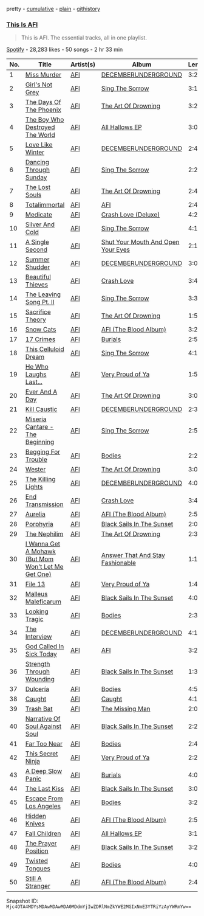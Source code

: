 pretty - [cumulative](/playlists/cumulative/37i9dQZF1DZ06evO0CFC9y.md) - [plain](/playlists/plain/37i9dQZF1DZ06evO0CFC9y) - [githistory](https://github.githistory.xyz/mackorone/spotify-playlist-archive/blob/main/playlists/plain/37i9dQZF1DZ06evO0CFC9y)

### [This Is AFI](https://open.spotify.com/playlist/37i9dQZF1DZ06evO0CFC9y)

> This is AFI\. The essential tracks, all in one playlist.

[Spotify](https://open.spotify.com/user/spotify) - 28,283 likes - 50 songs - 2 hr 33 min

| No. | Title | Artist(s) | Album | Length |
|---|---|---|---|---|
| 1 | [Miss Murder](https://open.spotify.com/track/0Ti2dlF2xLjXblvdU5fCxM) | [AFI](https://open.spotify.com/artist/19I4tYiChJoxEO5EuviXpz) | [DECEMBERUNDERGROUND](https://open.spotify.com/album/1XcA7EEpVRg3FpVbhWu9JV) | 3:26 |
| 2 | [Girl's Not Grey](https://open.spotify.com/track/3fttmSWGThBQTNkuHMoCTN) | [AFI](https://open.spotify.com/artist/19I4tYiChJoxEO5EuviXpz) | [Sing The Sorrow](https://open.spotify.com/album/1eIzVBHA5NvX0wo2nLACew) | 3:10 |
| 3 | [The Days Of The Phoenix](https://open.spotify.com/track/7oSQG8KgYbrcR2kgwUD9SU) | [AFI](https://open.spotify.com/artist/19I4tYiChJoxEO5EuviXpz) | [The Art Of Drowning](https://open.spotify.com/album/3x1951P584xqRUW7KdLs6A) | 3:27 |
| 4 | [The Boy Who Destroyed The World](https://open.spotify.com/track/7mXieDbl55P3L8kPE33gcC) | [AFI](https://open.spotify.com/artist/19I4tYiChJoxEO5EuviXpz) | [All Hallows EP](https://open.spotify.com/album/1g3XMX2gmUF6zAwll0jqN6) | 3:05 |
| 5 | [Love Like Winter](https://open.spotify.com/track/3cDE9Yn4GrsxSrlMCLdmTT) | [AFI](https://open.spotify.com/artist/19I4tYiChJoxEO5EuviXpz) | [DECEMBERUNDERGROUND](https://open.spotify.com/album/1XcA7EEpVRg3FpVbhWu9JV) | 2:45 |
| 6 | [Dancing Through Sunday](https://open.spotify.com/track/4O5GKVbnQ8U9BxYWu0hIug) | [AFI](https://open.spotify.com/artist/19I4tYiChJoxEO5EuviXpz) | [Sing The Sorrow](https://open.spotify.com/album/1eIzVBHA5NvX0wo2nLACew) | 2:26 |
| 7 | [The Lost Souls](https://open.spotify.com/track/2yQkmsZyxw99iNzgbbkuOn) | [AFI](https://open.spotify.com/artist/19I4tYiChJoxEO5EuviXpz) | [The Art Of Drowning](https://open.spotify.com/album/3x1951P584xqRUW7KdLs6A) | 2:42 |
| 8 | [Totalimmortal](https://open.spotify.com/track/3pbQW2s8n2KysT7SBIvRdc) | [AFI](https://open.spotify.com/artist/19I4tYiChJoxEO5EuviXpz) | [AFI](https://open.spotify.com/album/1eK4nhdVZTpIzibRw7qWiw) | 2:44 |
| 9 | [Medicate](https://open.spotify.com/track/42vwak6ZIFMscDhRB3S52z) | [AFI](https://open.spotify.com/artist/19I4tYiChJoxEO5EuviXpz) | [Crash Love \(Deluxe\)](https://open.spotify.com/album/3bvsBOFhdRGsvEwIdRoWZz) | 4:20 |
| 10 | [Silver And Cold](https://open.spotify.com/track/6RGV97HIkgZJjme2dzilfg) | [AFI](https://open.spotify.com/artist/19I4tYiChJoxEO5EuviXpz) | [Sing The Sorrow](https://open.spotify.com/album/1eIzVBHA5NvX0wo2nLACew) | 4:10 |
| 11 | [A Single Second](https://open.spotify.com/track/3kAxXpkSl233HRCa5V8OGr) | [AFI](https://open.spotify.com/artist/19I4tYiChJoxEO5EuviXpz) | [Shut Your Mouth And Open Your Eyes](https://open.spotify.com/album/29vCfkN4H8HTljOKC2aKgB) | 2:12 |
| 12 | [Summer Shudder](https://open.spotify.com/track/55BYnMUhDNtRo4HLvay6hk) | [AFI](https://open.spotify.com/artist/19I4tYiChJoxEO5EuviXpz) | [DECEMBERUNDERGROUND](https://open.spotify.com/album/1XcA7EEpVRg3FpVbhWu9JV) | 3:06 |
| 13 | [Beautiful Thieves](https://open.spotify.com/track/1HZsS7bmZvn3TzCyI0Vs2C) | [AFI](https://open.spotify.com/artist/19I4tYiChJoxEO5EuviXpz) | [Crash Love](https://open.spotify.com/album/0Y84KHrmhbX9IlDI64dC6I) | 3:46 |
| 14 | [The Leaving Song Pt\. II](https://open.spotify.com/track/7rFhh71IiBfOCM4EhMwuEb) | [AFI](https://open.spotify.com/artist/19I4tYiChJoxEO5EuviXpz) | [Sing The Sorrow](https://open.spotify.com/album/1eIzVBHA5NvX0wo2nLACew) | 3:31 |
| 15 | [Sacrifice Theory](https://open.spotify.com/track/5fMmhitM2K9CDxiZGPzzbP) | [AFI](https://open.spotify.com/artist/19I4tYiChJoxEO5EuviXpz) | [The Art Of Drowning](https://open.spotify.com/album/3x1951P584xqRUW7KdLs6A) | 1:58 |
| 16 | [Snow Cats](https://open.spotify.com/track/6HwJvwkooQjunshBL6hPK5) | [AFI](https://open.spotify.com/artist/19I4tYiChJoxEO5EuviXpz) | [AFI \(The Blood Album\)](https://open.spotify.com/album/48SrarUhE6csdPsGbTAgEl) | 3:20 |
| 17 | [17 Crimes](https://open.spotify.com/track/5uT6m9pcWDKPP6fovtOqLw) | [AFI](https://open.spotify.com/artist/19I4tYiChJoxEO5EuviXpz) | [Burials](https://open.spotify.com/album/3pvmZwuBBm8Tt6NXDJkl14) | 2:57 |
| 18 | [This Celluloid Dream](https://open.spotify.com/track/46Y9yh2KxmtodypW4bCp6v) | [AFI](https://open.spotify.com/artist/19I4tYiChJoxEO5EuviXpz) | [Sing The Sorrow](https://open.spotify.com/album/1eIzVBHA5NvX0wo2nLACew) | 4:10 |
| 19 | [He Who Laughs Last...](https://open.spotify.com/track/6UozCMoPjXvjj6z6sEnqgr) | [AFI](https://open.spotify.com/artist/19I4tYiChJoxEO5EuviXpz) | [Very Proud of Ya](https://open.spotify.com/album/4dYattOOIsbTMixAt7eZ0a) | 1:50 |
| 20 | [Ever And A Day](https://open.spotify.com/track/1jrXJefkU4DQdM2XOJDENu) | [AFI](https://open.spotify.com/artist/19I4tYiChJoxEO5EuviXpz) | [The Art Of Drowning](https://open.spotify.com/album/3x1951P584xqRUW7KdLs6A) | 3:06 |
| 21 | [Kill Caustic](https://open.spotify.com/track/1g3GsYGMF9veVHh1sZn6me) | [AFI](https://open.spotify.com/artist/19I4tYiChJoxEO5EuviXpz) | [DECEMBERUNDERGROUND](https://open.spotify.com/album/1XcA7EEpVRg3FpVbhWu9JV) | 2:39 |
| 22 | [Miseria Cantare \- The Beginning](https://open.spotify.com/track/5unomAZop0VloK8vwwuPpi) | [AFI](https://open.spotify.com/artist/19I4tYiChJoxEO5EuviXpz) | [Sing The Sorrow](https://open.spotify.com/album/1eIzVBHA5NvX0wo2nLACew) | 2:56 |
| 23 | [Begging For Trouble](https://open.spotify.com/track/5JdWKsA1x4DOpn8w25vJHg) | [AFI](https://open.spotify.com/artist/19I4tYiChJoxEO5EuviXpz) | [Bodies](https://open.spotify.com/album/4yDfXqB2zuv6bcGYgXBUzP) | 2:20 |
| 24 | [Wester](https://open.spotify.com/track/3PLEZsXmjW1XrTtKttkfaW) | [AFI](https://open.spotify.com/artist/19I4tYiChJoxEO5EuviXpz) | [The Art Of Drowning](https://open.spotify.com/album/3x1951P584xqRUW7KdLs6A) | 3:02 |
| 25 | [The Killing Lights](https://open.spotify.com/track/5ThgOYuTH92cHr32utoGyN) | [AFI](https://open.spotify.com/artist/19I4tYiChJoxEO5EuviXpz) | [DECEMBERUNDERGROUND](https://open.spotify.com/album/1XcA7EEpVRg3FpVbhWu9JV) | 4:03 |
| 26 | [End Transmission](https://open.spotify.com/track/3x5SiKbgSLUTnWCAZIXc50) | [AFI](https://open.spotify.com/artist/19I4tYiChJoxEO5EuviXpz) | [Crash Love](https://open.spotify.com/album/0Y84KHrmhbX9IlDI64dC6I) | 3:46 |
| 27 | [Aurelia](https://open.spotify.com/track/7DlLTbTiZiM1Yye5roUYku) | [AFI](https://open.spotify.com/artist/19I4tYiChJoxEO5EuviXpz) | [AFI \(The Blood Album\)](https://open.spotify.com/album/48SrarUhE6csdPsGbTAgEl) | 2:54 |
| 28 | [Porphyria](https://open.spotify.com/track/66NSMMosLnBZ81ufOYIyIg) | [AFI](https://open.spotify.com/artist/19I4tYiChJoxEO5EuviXpz) | [Black Sails In The Sunset](https://open.spotify.com/album/05vHKNdCinN1q1emA34zNY) | 2:07 |
| 29 | [The Nephilim](https://open.spotify.com/track/6AbO0VF7dLnvQFJ8AbM5Vm) | [AFI](https://open.spotify.com/artist/19I4tYiChJoxEO5EuviXpz) | [The Art Of Drowning](https://open.spotify.com/album/3x1951P584xqRUW7KdLs6A) | 2:35 |
| 30 | [I Wanna Get A Mohawk \(But Mom Won't Let Me Get One\)](https://open.spotify.com/track/1RlIa3ho39v23Bs9tWbrCN) | [AFI](https://open.spotify.com/artist/19I4tYiChJoxEO5EuviXpz) | [Answer That And Stay Fashionable](https://open.spotify.com/album/0KqMA5Ul8nyvSXoj5BC8BR) | 1:12 |
| 31 | [File 13](https://open.spotify.com/track/6Oy5crRGUAPCya3orxspx7) | [AFI](https://open.spotify.com/artist/19I4tYiChJoxEO5EuviXpz) | [Very Proud of Ya](https://open.spotify.com/album/4dYattOOIsbTMixAt7eZ0a) | 1:48 |
| 32 | [Malleus Maleficarum](https://open.spotify.com/track/259UpfomIaTr9PdBvR6R1c) | [AFI](https://open.spotify.com/artist/19I4tYiChJoxEO5EuviXpz) | [Black Sails In The Sunset](https://open.spotify.com/album/05vHKNdCinN1q1emA34zNY) | 4:01 |
| 33 | [Looking Tragic](https://open.spotify.com/track/0IgDRS7Sop5ClSYNFMTUSy) | [AFI](https://open.spotify.com/artist/19I4tYiChJoxEO5EuviXpz) | [Bodies](https://open.spotify.com/album/4yDfXqB2zuv6bcGYgXBUzP) | 2:37 |
| 34 | [The Interview](https://open.spotify.com/track/0uCy3G3G6zUxZS0z74Y3UB) | [AFI](https://open.spotify.com/artist/19I4tYiChJoxEO5EuviXpz) | [DECEMBERUNDERGROUND](https://open.spotify.com/album/1XcA7EEpVRg3FpVbhWu9JV) | 4:16 |
| 35 | [God Called In Sick Today](https://open.spotify.com/track/1KlroNpIZRQuLK236qrfog) | [AFI](https://open.spotify.com/artist/19I4tYiChJoxEO5EuviXpz) | [AFI](https://open.spotify.com/album/1eK4nhdVZTpIzibRw7qWiw) | 3:21 |
| 36 | [Strength Through Wounding](https://open.spotify.com/track/6I3ICkKo3D5oOPitKYZS65) | [AFI](https://open.spotify.com/artist/19I4tYiChJoxEO5EuviXpz) | [Black Sails In The Sunset](https://open.spotify.com/album/05vHKNdCinN1q1emA34zNY) | 1:33 |
| 37 | [Dulcería](https://open.spotify.com/track/146C9OBVvmmRUVLPA6O8k8) | [AFI](https://open.spotify.com/artist/19I4tYiChJoxEO5EuviXpz) | [Bodies](https://open.spotify.com/album/4yDfXqB2zuv6bcGYgXBUzP) | 4:53 |
| 38 | [Caught](https://open.spotify.com/track/7A9NDbXc5OKPVwaVCdHee1) | [AFI](https://open.spotify.com/artist/19I4tYiChJoxEO5EuviXpz) | [Caught](https://open.spotify.com/album/4ZPqvJHBWHaFjgSkhWQcOA) | 4:11 |
| 39 | [Trash Bat](https://open.spotify.com/track/77S5QQdlLJmr3HT8gMuWS9) | [AFI](https://open.spotify.com/artist/19I4tYiChJoxEO5EuviXpz) | [The Missing Man](https://open.spotify.com/album/6vvN8noC5dToR8W9WZPyRO) | 2:07 |
| 40 | [Narrative Of Soul Against Soul](https://open.spotify.com/track/69zFVq4NkAhjiYGdznM23B) | [AFI](https://open.spotify.com/artist/19I4tYiChJoxEO5EuviXpz) | [Black Sails In The Sunset](https://open.spotify.com/album/05vHKNdCinN1q1emA34zNY) | 2:29 |
| 41 | [Far Too Near](https://open.spotify.com/track/6MrpnM2VIpyjPQdnqItSYe) | [AFI](https://open.spotify.com/artist/19I4tYiChJoxEO5EuviXpz) | [Bodies](https://open.spotify.com/album/4yDfXqB2zuv6bcGYgXBUzP) | 2:48 |
| 42 | [This Secret Ninja](https://open.spotify.com/track/55O5Cy0aULLS0Gvt4XakVM) | [AFI](https://open.spotify.com/artist/19I4tYiChJoxEO5EuviXpz) | [Very Proud of Ya](https://open.spotify.com/album/4dYattOOIsbTMixAt7eZ0a) | 2:20 |
| 43 | [A Deep Slow Panic](https://open.spotify.com/track/4ihV0ic9h89fhCLdEkH1aE) | [AFI](https://open.spotify.com/artist/19I4tYiChJoxEO5EuviXpz) | [Burials](https://open.spotify.com/album/3pvmZwuBBm8Tt6NXDJkl14) | 4:01 |
| 44 | [The Last Kiss](https://open.spotify.com/track/6oDscaJdXFtRKk1G7cCcjf) | [AFI](https://open.spotify.com/artist/19I4tYiChJoxEO5EuviXpz) | [Black Sails In The Sunset](https://open.spotify.com/album/05vHKNdCinN1q1emA34zNY) | 3:02 |
| 45 | [Escape From Los Angeles](https://open.spotify.com/track/5r46wLYpaQIwEHoS4cbdBC) | [AFI](https://open.spotify.com/artist/19I4tYiChJoxEO5EuviXpz) | [Bodies](https://open.spotify.com/album/4yDfXqB2zuv6bcGYgXBUzP) | 3:24 |
| 46 | [Hidden Knives](https://open.spotify.com/track/01qfmGPqmz2nWuM22YxdC5) | [AFI](https://open.spotify.com/artist/19I4tYiChJoxEO5EuviXpz) | [AFI \(The Blood Album\)](https://open.spotify.com/album/48SrarUhE6csdPsGbTAgEl) | 2:56 |
| 47 | [Fall Children](https://open.spotify.com/track/6KTXHrliiM0il8gq7AkQPC) | [AFI](https://open.spotify.com/artist/19I4tYiChJoxEO5EuviXpz) | [All Hallows EP](https://open.spotify.com/album/1g3XMX2gmUF6zAwll0jqN6) | 3:12 |
| 48 | [The Prayer Position](https://open.spotify.com/track/6DxOjwql8bm5hGn7WtRnS8) | [AFI](https://open.spotify.com/artist/19I4tYiChJoxEO5EuviXpz) | [Black Sails In The Sunset](https://open.spotify.com/album/05vHKNdCinN1q1emA34zNY) | 3:27 |
| 49 | [Twisted Tongues](https://open.spotify.com/track/5x1Shc6k7r3hBYyjNaaddy) | [AFI](https://open.spotify.com/artist/19I4tYiChJoxEO5EuviXpz) | [Bodies](https://open.spotify.com/album/4yDfXqB2zuv6bcGYgXBUzP) | 4:01 |
| 50 | [Still A Stranger](https://open.spotify.com/track/1HaO9YHxYtAtvNcyBidxqE) | [AFI](https://open.spotify.com/artist/19I4tYiChJoxEO5EuviXpz) | [AFI \(The Blood Album\)](https://open.spotify.com/album/48SrarUhE6csdPsGbTAgEl) | 2:49 |

Snapshot ID: `Mjc4OTA4MDYsMDAwMDAwMDA0MDdmYjIwZDRlNmZkYWE2MGIxNmE3YTRiYzAyYWRmYw==`
